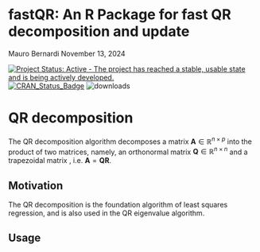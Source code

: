 fastQR: An R Package for fast QR decomposition and update
================
Mauro Bernardi
November 13, 2024

[![Project Status: Active - The project has reached a stable, usable
state and is being actively
developed.](http://www.repostatus.org/badges/0.1.0/active.svg)](http://www.repostatus.org/#active)
[![CRAN_Status_Badge](http://www.r-pkg.org/badges/version/fdaSP)](https://CRAN.R-project.org/package=fdaSP)
![downloads](http://cranlogs.r-pkg.org/badges/grand-total/fdaSP)

# QR decomposition

The QR decomposition algorithm decomposes a matrix
$\mathbf{A}\in\mathbb{R}^{n\times p}$ into the product of two matrices,
namely, an orthonormal matrix $\mathbf{Q}\in\mathbb{R}^{n\times n}$ and
a trapezoidal matrix , i.e. $\mathbf{A}=\mathbf{Q}\mathbf{R}$.

## Motivation

The QR decomposition is the foundation algorithm of least squares
regression, and is also used in the QR eigenvalue algorithm.

## Usage
